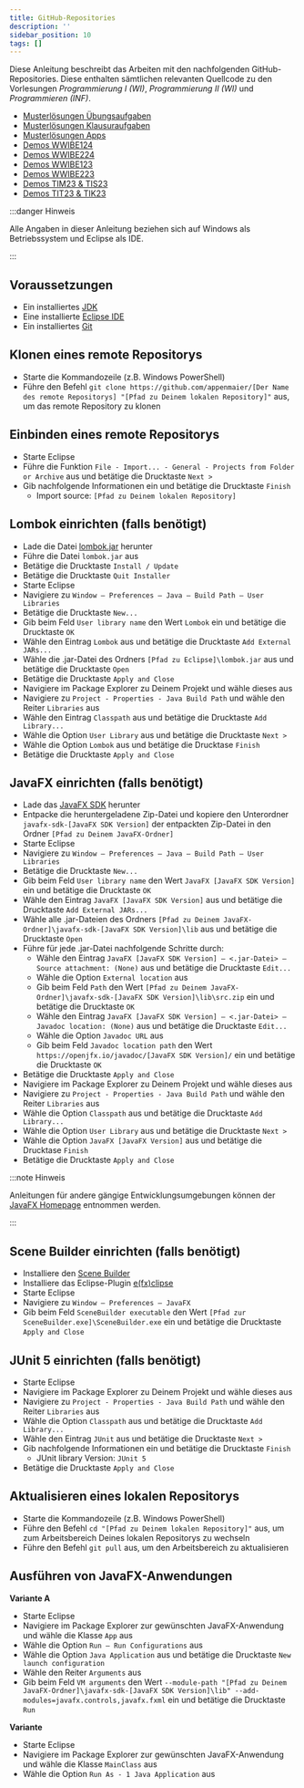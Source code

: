 ```yaml
---
title: GitHub-Repositories
description: ''
sidebar_position: 10
tags: []
---
```


Diese Anleitung beschreibt das Arbeiten mit den nachfolgenden
GitHub-Repositories. Diese enthalten sämtlichen relevanten Quellcode zu den
Vorlesungen _Programmierung I (WI)_, _Programmierung II (WI)_ und _Programmieren
(INF)_.

- [Musterlösungen Übungsaufgaben](https://github.com/appenmaier/java_exercises)
- [Musterlösungen Klausuraufgaben](https://github.com/appenmaier/java_exam_exercises)
- [Musterlösungen Apps](https://github.com/appenmaier/java_apps)
- [Demos WWIBE124](https://github.com/appenmaier/java_wwibe124)
- [Demos WWIBE224](https://github.com/appenmaier/java_wwibe224)
- [Demos WWIBE123](https://github.com/appenmaier/java_wwibe123)
- [Demos WWIBE223](https://github.com/appenmaier/java_wwibe223)
- [Demos TIM23 & TIS23](https://github.com/appenmaier/java_timtis23)
- [Demos TIT23 & TIK23](https://github.com/appenmaier/java_tittik23)

:::danger Hinweis

Alle Angaben in dieser Anleitung beziehen sich auf Windows als Betriebssystem
und Eclipse als IDE.

:::

## Voraussetzungen

- Ein installiertes [JDK](https://www.oracle.com/java/technologies/downloads/)
- Eine installierte [Eclipse IDE](https://www.eclipse.org/)
- Ein installiertes [Git](https://git-scm.com/downloads)

## Klonen eines remote Repositorys

- Starte die Kommandozeile (z.B. Windows PowerShell)
- Führe den Befehl
  `git clone https://github.com/appenmaier/[Der Name des remote Repositorys] "[Pfad zu Deinem lokalen Repository]"`
  aus, um das remote Repository zu klonen

## Einbinden eines remote Repositorys

- Starte Eclipse
- Führe die Funktion
  `File - Import... - General - Projects from Folder or Archive` aus und
  betätige die Drucktaste `Next >`
- Gib nachfolgende Informationen ein und betätige die Drucktaste `Finish`
  - Import source: `[Pfad zu Deinem lokalen Repository]`

## Lombok einrichten (falls benötigt)

- Lade die Datei [lombok.jar](https://projectlombok.org/) herunter
- Führe die Datei `lombok.jar` aus
- Betätige die Drucktaste `Install / Update`
- Betätige die Drucktaste `Quit Installer`
- Starte Eclipse
- Navigiere zu `Window – Preferences – Java – Build Path – User Libraries`
- Betätige die Drucktaste `New...`
- Gib beim Feld `User library name` den Wert `Lombok` ein und betätige die
  Drucktaste `OK`
- Wähle den Eintrag `Lombok` aus und betätige die Drucktaste
  `Add External JARs...`
- Wähle die .jar-Datei des Ordners `[Pfad zu Eclipse]\lombok.jar` aus und
  betätige die Drucktaste `Open`
- Betätige die Drucktaste `Apply and Close`
- Navigiere im Package Explorer zu Deinem Projekt und wähle dieses aus
- Navigiere zu `Project - Properties - Java Build Path` und wähle den Reiter
  `Libraries` aus
- Wähle den Eintrag `Classpath` aus und betätige die Drucktaste `Add Library...`
- Wähle die Option `User Library` aus und betätige die Drucktaste `Next >`
- Wähle die Option `Lombok` aus und betätige die Drucktase `Finish`
- Betätige die Drucktaste `Apply and Close`

## JavaFX einrichten (falls benötigt)

- Lade das [JavaFX SDK](https://gluonhq.com/products/javafx/) herunter
- Entpacke die heruntergeladene Zip-Datei und kopiere den Unterordner
  `javafx-sdk-[JavaFX SDK Version]` der entpackten Zip-Datei in den Ordner
  `[Pfad zu Deinem JavaFX-Ordner]`
- Starte Eclipse
- Navigiere zu `Window – Preferences – Java – Build Path – User Libraries`
- Betätige die Drucktaste `New...`
- Gib beim Feld `User library name` den Wert `JavaFX [JavaFX SDK Version]` ein
  und betätige die Drucktaste `OK`
- Wähle den Eintrag `JavaFX [JavaFX SDK Version]` aus und betätige die
  Drucktaste `Add External JARs...`
- Wähle alle .jar-Dateien des Ordners
  `[Pfad zu Deinem JavaFX-Ordner]\javafx-sdk-[JavaFX SDK Version]\lib` aus und
  betätige die Drucktaste `Open`
- Führe für jede .jar-Datei nachfolgende Schritte durch:
  - Wähle den Eintrag
    `JavaFX [JavaFX SDK Version] – <.jar-Datei> – Source attachment: (None)` aus
    und betätige die Drucktaste `Edit...`
  - Wähle die Option `External location` aus
  - Gib beim Feld `Path` den Wert
    `[Pfad zu Deinem JavaFX-Ordner]\javafx-sdk-[JavaFX SDK Version]\lib\src.zip`
    ein und betätige die Drucktaste `OK`
  - Wähle den Eintrag
    `JavaFX [JavaFX SDK Version] – <.jar-Datei> – Javadoc location: (None)` aus
    und betätige die Drucktaste `Edit...`
  - Wähle die Option `Javadoc URL` aus
  - Gib beim Feld `Javadoc location path` den Wert
    `https://openjfx.io/javadoc/[JavaFX SDK Version]/` ein und betätige die
    Drucktaste `OK`
- Betätige die Drucktaste `Apply and Close`
- Navigiere im Package Explorer zu Deinem Projekt und wähle dieses aus
- Navigiere zu `Project - Properties - Java Build Path` und wähle den Reiter
  `Libraries` aus
- Wähle die Option `Classpath` aus und betätige die Drucktaste `Add Library...`
- Wähle die Option `User Library` aus und betätige die Drucktaste `Next >`
- Wähle die Option `JavaFX [JavaFX Version]` aus und betätige die Drucktase
  `Finish`
- Betätige die Drucktaste `Apply and Close`

:::note Hinweis

Anleitungen für andere gängige Entwicklungsumgebungen können der
[JavaFX Homepage](https://openjfx.io/openjfx-docs/#introduction) entnommen
werden.

:::

## Scene Builder einrichten (falls benötigt)

- Installiere den [Scene Builder](https://gluonhq.com/products/scene-builder/)
- Installiere das Eclipse-Plugin
  [e(fx)clipse](http://download.eclipse.org/efxclipse/updates-released/)
- Starte Eclipse
- Navigiere zu `Window – Preferences – JavaFX`
- Gib beim Feld `SceneBuilder executable` den Wert
  `[Pfad zur SceneBuilder.exe]\SceneBuilder.exe` ein und betätige die Drucktaste
  `Apply and Close`

## JUnit 5 einrichten (falls benötigt)

- Starte Eclipse
- Navigiere im Package Explorer zu Deinem Projekt und wähle dieses aus
- Navigiere zu `Project - Properties - Java Build Path` und wähle den Reiter
  `Libraries` aus
- Wähle die Option `Classpath` aus und betätige die Drucktaste `Add Library...`
- Wähle den Eintrag `JUnit` aus und betätige die Drucktaste `Next >`
- Gib nachfolgende Informationen ein und betätige die Drucktaste `Finish`
  - JUnit library Version: `JUnit 5`
- Betätige die Drucktaste `Apply and Close`

## Aktualisieren eines lokalen Repositorys

- Starte die Kommandozeile (z.B. Windows PowerShell)
- Führe den Befehl `cd "[Pfad zu Deinem lokalen Repository]"` aus, um zum
  Arbeitsbereich Deines lokalen Repositorys zu wechseln
- Führe den Befehl `git pull` aus, um den Arbeitsbereich zu aktualisieren

## Ausführen von JavaFX-Anwendungen

**Variante A**

- Starte Eclipse
- Navigiere im Package Explorer zur gewünschten JavaFX-Anwendung und wähle die
  Klasse `App` aus
- Wähle die Option `Run – Run Configurations` aus
- Wähle die Option `Java Application` aus und betätige die Drucktaste
  `New launch configuration`
- Wähle den Reiter `Arguments` aus
- Gib beim Feld `VM arguments` den Wert
  `--module-path "[Pfad zu Deinem JavaFX-Ordner]\javafx-sdk-[JavaFX SDK Version]\lib" --add-modules=javafx.controls,javafx.fxml`
  ein und betätige die Drucktaste `Run`

**Variante**

- Starte Eclipse
- Navigiere im Package Explorer zur gewünschten JavaFX-Anwendung und wähle die
  Klasse `MainClass` aus
- Wähle die Option `Run As - 1 Java Application` aus
